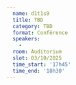 ```yaml
---
  name: d1t1s9
  title: TBD
  category: TBD
  format: Conférence
  speakers: 
    - 
  room: Auditorium
  slot: 03/10/2025
  time_start: '17h45'
  time_end: '18h30'
---
```

